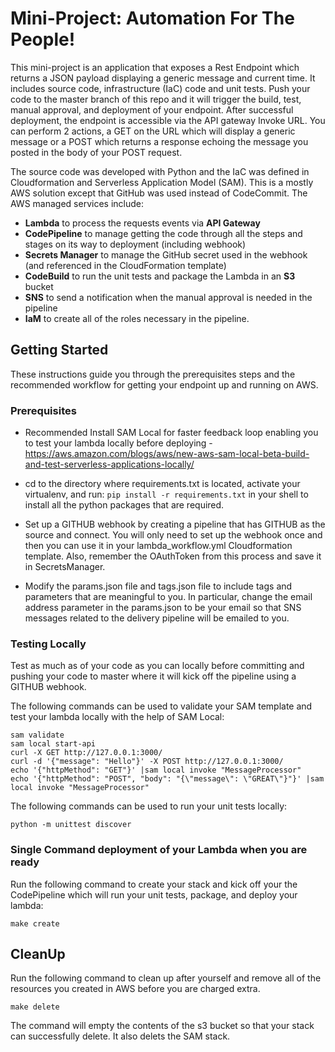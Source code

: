 # Mini-Project: Automation For The People!

This mini-project is an application that exposes a Rest Endpoint which returns a JSON payload displaying a generic message and current time. It includes source code, infrastructure (IaC) code and unit tests.  Push your code to the master branch of this repo and it will trigger the build, test, manual approval, and deployment of your endpoint.  After successful deployment, the endpoint is accessible via the API gateway Invoke URL.  You can perform 2 actions, a GET on the URL which will display a generic message or a POST which returns a response echoing the message you posted in the body of your POST request.  

The source code was developed with Python and the IaC was defined in Cloudformation and Serverless Application Model (SAM).  This is a mostly AWS solution except that GitHub was used instead of CodeCommit.  The AWS managed services include:
* **Lambda** to process the requests events via **API Gateway**
* **CodePipeline** to manage getting the code through all the steps and stages on its way to deployment (including webhook)
* **Secrets Manager** to manage the GitHub secret used in the webhook (and referenced in the CloudFormation template)
* **CodeBuild** to run the unit tests and package the Lambda in an **S3** bucket
* **SNS** to send a notification when the manual approval is needed in the pipeline
* **IaM** to create all of the roles necessary in the pipeline.  

## Getting Started

These instructions guide you through the prerequisites steps and the recommended workflow for getting your endpoint up and running on AWS.

### Prerequisites

* Recommended Install SAM Local for faster feedback loop enabling you to test your lambda locally before deploying - https://aws.amazon.com/blogs/aws/new-aws-sam-local-beta-build-and-test-serverless-applications-locally/

* cd to the directory where requirements.txt is located, activate your virtualenv, and run:
```pip install -r requirements.txt```
in your shell to install all the python packages that are required.

* Set up a GITHUB webhook by creating a pipeline that has GITHUB as the source and connect.  You will only need to set up the webhook once and then you can use it in your lambda_workflow.yml Cloudformation template.  Also, remember the OAuthToken from this process and save it in SecretsManager.

* Modify the params.json file and tags.json file to include tags and parameters that are meaningful to you.  In particular, change the email address parameter in the params.json to be your email so that SNS messages related to the delivery pipeline will be emailed to you.

### Testing Locally

Test as much as of your code as you can locally before committing and pushing your code to master where it will kick off the pipeline using a GITHUB webhook.

The following commands can be used to validate your SAM template and test your lambda locally with the help of SAM Local:
```
sam validate
sam local start-api
curl -X GET http://127.0.0.1:3000/
curl -d '{"message": "Hello"}' -X POST http://127.0.0.1:3000/
echo '{"httpMethod": "GET"}' |sam local invoke "MessageProcessor"
echo '{"httpMethod": "POST", "body": "{\"message\": \"GREAT\"}"}' |sam local invoke "MessageProcessor"
```
The following commands can be used to run your unit tests locally:
```
python -m unittest discover
```

### Single Command deployment of your Lambda when you are ready

Run the following command to create your stack and kick off your the CodePipeline which will run your unit tests, package, and deploy your lambda:

```
make create
```

## CleanUp

Run the following command to clean up after yourself and remove all of the resources you created in AWS before you are charged extra.
```
make delete
```
The command will empty the contents of the s3 bucket so that your stack can successfully delete.  It also delets the SAM stack.
